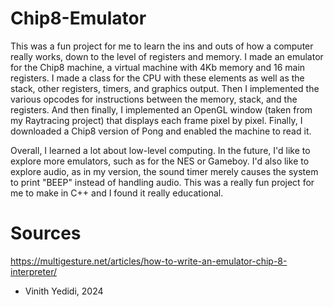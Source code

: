 # Chip8-Emulator
This was a fun project for me to learn the ins and outs of how a computer really works, down to the level of registers and memory. I made an emulator for the Chip8 machine, a virtual machine with 4Kb memory and 16 main registers. I made a class for the CPU with these elements as well as the stack, other registers, timers, and graphics output. Then I implemented the various opcodes for instructions between the memory, stack, and the registers. And then finally, I implemented an OpenGL window (taken from my Raytracing project) that displays each frame pixel by pixel. Finally, I downloaded a Chip8 version of Pong and enabled the machine to read it.

Overall, I learned a lot about low-level computing. In the future, I'd like to explore more emulators, such as for the NES or Gameboy. I'd also like to explore audio, as in my version, the sound timer merely causes the system to print "BEEP" instead of handling audio. This was a really fun project for me to make in C++ and I found it really educational.

# Sources
https://multigesture.net/articles/how-to-write-an-emulator-chip-8-interpreter/

- Vinith Yedidi, 2024
